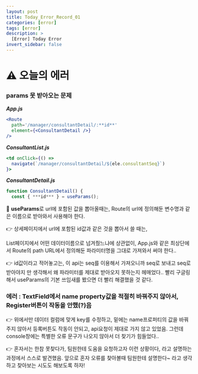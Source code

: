 ```yaml
---
layout: post
title: Today_Error_Record_01
categories: [error]
tags: [error]
description: >
  [Error] Today Error 
invert_sidebar: false
---
```

 # ⚠️ 오늘의 에러

 ### params 못 받아오는 문제

***App.js***

```jsx
<Route
  path='/manager/consultantDetail/:**id**'
  element={<ConsultantDetail />}
/>
```

***ConsultantList.js***

```jsx
<td onClick={() =>
  navigate(`/manager/consultantDetail/${ele.consultantSeq}`)
}>
```

***ConsultantDetail.js***

```jsx
function ConsultantDetail() {
  const { ***id*** } = useParams();
```

📌 **useParams**로 url에 포함된 값을 뽑아올때는, Route의 url에 정의해둔 변수명과 같은 이름으로 받아와서 사용해야 한다. 

👉 상세페이지에서 url에 포함된 id값과 같은 것을 뽑아서 쓸 때는, 

List페이지에서 어떤 데이터이름으로 넘겨줬느냐에 상관없이, 
App.js와 같은 최상단에서 Route의 path URL에서 정의해둔 파라미터명을 그대로 가져와서 써야 한다..

👉 id값이라고 적어놓고는, 이 api는 seq를 이용해서 가져오니까 seq로 보내고 seq로 받아야지 만 생각해서 왜 파라미터를 제대로 받아오지 못하는지 헤매었다.. 빨리 구글링해서 useParams의 기본 쓰임새를 봤으면 더 빨리 해결했을 것 같다.

### 에러 : TextField에서 name property값을 적절히 바꿔주지 않아서, Register버튼이 작동을 안했(?)음

👉 위에서만 데이터 컬럼에 맞게 key를 수정하고, 밑에는 name프로퍼티의 값을 바꿔주지 않아서 등록버튼도 작동이 안되고, api요청이 제대로 가지 않고 있었음. 그런데 console창에는 특별한 오류 문구가 나오지 않아서 더 찾기가 힘들었다.. 

👉 혼자서는 한참 못찾다가, 팀원한테 도움을 요청하고자 이런 상황이다, 라고 설명하는 과정에서 스스로 발견했음. 앞으로 혼자 오류를 찾아볼때 팀원한테 설명한다~ 라고 생각하고 찾아보는 시도도 해보도록 하자!